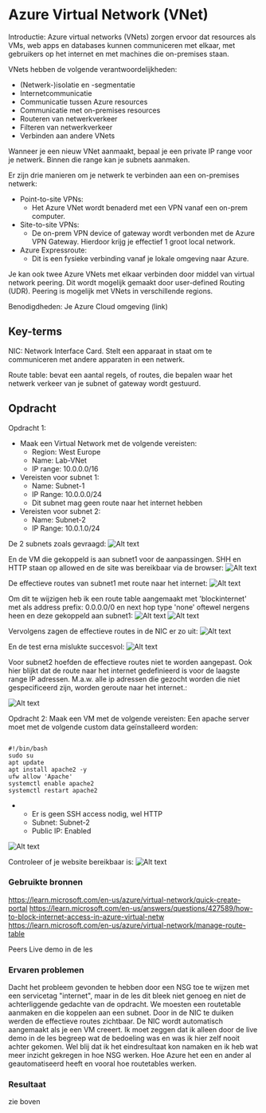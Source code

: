 # Azure Virtual Network (VNet)

Introductie:
Azure virtual networks (VNets) zorgen ervoor dat resources als VMs, web apps en databases kunnen communiceren met elkaar, met gebruikers op het internet en met machines die on-premises staan.

VNets hebben de volgende verantwoordelijkheden:
* (Netwerk-)isolatie en -segmentatie
* Internetcommunicatie
* Communicatie tussen Azure resources
* Communicatie met on-premises resources
* Routeren van netwerkverkeer
* Filteren van netwerkverkeer
* Verbinden aan andere VNets

Wanneer je een nieuw VNet aanmaakt, bepaal je een private IP range voor je netwerk. Binnen die range kan je subnets aanmaken.

Er zijn drie manieren om je netwerk te verbinden aan een on-premises netwerk:
* Point-to-site VPNs:
    * Het Azure VNet wordt benaderd met een VPN vanaf een on-prem computer.
* Site-to-site VPNs:
    * De on-prem VPN device of gateway wordt verbonden met de Azure VPN Gateway. Hierdoor krijg je effectief 1 groot local network.
* Azure Expressroute:
    * Dit is een fysieke verbinding vanaf je lokale omgeving naar Azure.

Je kan ook twee Azure VNets met elkaar verbinden door middel van virtual network peering. Dit wordt mogelijk gemaakt door user-defined Routing (UDR). Peering is mogelijk met VNets in verschillende regions.

Benodigdheden:
Je Azure Cloud omgeving (link)

## Key-terms

NIC: Network Interface Card. Stelt een apparaat in staat om te communiceren met andere apparaten in een netwerk.

Route table: bevat een aantal regels, of routes, die bepalen waar het netwerk verkeer van je subnet of gateway wordt gestuurd.

## Opdracht

Opdracht 1:
* Maak een Virtual Network met de volgende vereisten:
    * Region: West Europe
    * Name: Lab-VNet
    * IP range: 10.0.0.0/16
* Vereisten voor subnet 1:
    * Name: Subnet-1
    * IP Range: 10.0.0.0/24
    * Dit subnet mag geen route naar het internet hebben
* Vereisten voor subnet 2:
    * Name: Subnet-2
    * IP Range: 10.0.1.0/24

De 2 subnets zoals gevraagd:
![Alt text](../00_includes/Week4/AZ10.4.PNG)

En de VM die gekoppeld is aan subnet1 voor de aanpassingen. SHH en HTTP staan op allowed en de site was bereikbaar via de browser:
![Alt text](../00_includes/Week4/AZ10.5.PNG)

De effectieve routes van subnet1 met route naar het internet: 
![Alt text](../00_includes/Week4/AZ10.6.PNG)

Om dit te wijzigen heb ik een route table aangemaakt met 'blockinternet' met als address prefix: 0.0.0.0/0 en next hop type 'none' oftewel nergens heen en deze gekoppeld aan subnet1:
![Alt text](../00_includes/Week4/AZ10.7.PNG)
![Alt text](../00_includes/Week4/AZ10.8.PNG)

Vervolgens zagen de effectieve routes in de NIC er zo uit:
![Alt text](../00_includes/Week4/AZ10.9.PNG)

En de test erna mislukte succesvol:
![Alt text](../00_includes/Week4/AZ10.10.PNG)

Voor subnet2 hoefden de effectieve routes niet te worden aangepast. Ook hier blijkt dat de route naar het internet gedefinieerd is voor de laagste range IP adressen. M.a.w. alle ip adressen die gezocht worden die niet gespecificeerd zijn, worden geroute naar het internet.:

![Alt text](../00_includes/Week4/AZ10.3.PNG)

Opdracht 2:
Maak een VM met de volgende vereisten:
Een apache server moet met de volgende custom data geïnstalleerd worden:

```

#!/bin/bash
sudo su
apt update
apt install apache2 -y
ufw allow 'Apache'
systemctl enable apache2
systemctl restart apache2

```
*    * Er is geen SSH access nodig, wel HTTP
     * Subnet: Subnet-2
     * Public IP: Enabled

![Alt text](../00_includes/Week4/AZ10.1.PNG)

Controleer of je website bereikbaar is:
![Alt text](../00_includes/Week4/AZ10.2.PNG)
### Gebruikte bronnen
https://learn.microsoft.com/en-us/azure/virtual-network/quick-create-portal
https://learn.microsoft.com/en-us/answers/questions/427589/how-to-block-internet-access-in-azure-virtual-netw
https://learn.microsoft.com/en-us/azure/virtual-network/manage-route-table

Peers
Live demo in de les

### Ervaren problemen

Dacht het probleem gevonden te hebben door een NSG toe te wijzen met een servicetag "internet", maar in de les dit bleek niet genoeg en niet de achterliggende gedachte van de opdracht. We moesten een routetable aanmaken en die koppelen aan een subnet.  Door in de NIC te duiken werden de effectieve routes zichtbaar. De NIC wordt automatisch aangemaakt als je een VM creeert. Ik moet zeggen dat ik alleen door de live demo in de les begreep wat de bedoeling was en was ik hier zelf nooit achter gekomen. Wel blij dat ik het eindresultaat kon namaken en ik heb wat meer inzicht gekregen in hoe NSG werken. Hoe Azure het een en ander al geautomatiseerd heeft en vooral hoe routetables werken. 

### Resultaat
zie boven
